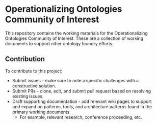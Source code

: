 # Operationalizing Ontologies Community of Interest

This repository contains the working materials for the Operationalizing Ontologies Community of Interest. These are a collection of working documents to support other ontology foundry efforts.

## Contribution

To contribute to this project:

* Submit issues - make sure to note a specific challenges with a constructive solution.
* Submit PRs - clone, edit, and submit pull request based on resolving existing issues.
* Draft supporting documentation - add relevant wiki pages to support and expand on patterns, tools, and architecture patterns found in the primary working documents.
  * For example, relevant research, conference proceeding, etc.
